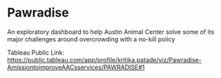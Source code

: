 # Pawradise
An exploratory dashboard to help Austin Animal Center solve some of its major challenges around overcrowding with a no-kill policy


Tableau Public Link:
https://public.tableau.com/app/profile/kritika.patade/viz/Pawradise-AmissiontoimproveAACsservices/PAWRADISE#1

